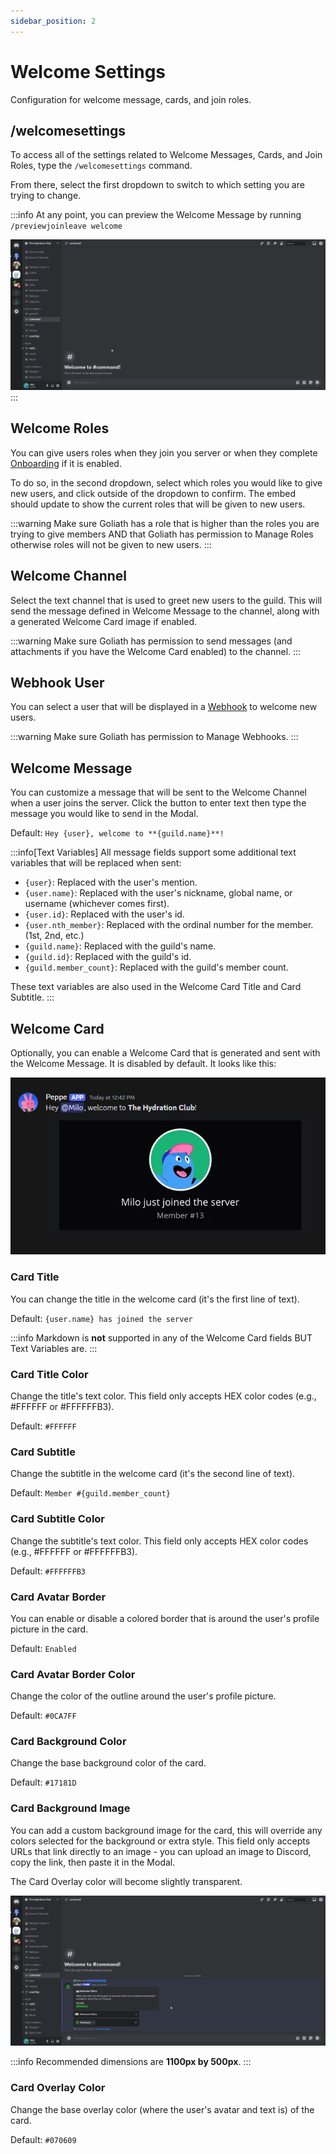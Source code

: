 ```yaml
---
sidebar_position: 2
---
```


# Welcome Settings
Configuration for welcome message, cards, and join roles.

## /welcomesettings
To access all of the settings related to Welcome Messages, Cards, and Join Roles, type the `/welcomesettings` command.

From there, select the first dropdown to switch to which setting you are trying to change.

:::info
At any point, you can preview the Welcome Message by running `/previewjoinleave welcome`

![Previewing the Welcome Message](./img/preview_welcome.gif)
:::

## Welcome Roles
You can give users roles when they join you server or when they complete [Onboarding](https://support.discord.com/hc/en-us/articles/11074987197975-Community-Onboarding-FAQ) if it is enabled. 

To do so, in the second dropdown, select which roles you would like to give new users, and click outside of the dropdown to confirm. The embed should update to show the current roles that will be given to new users.

:::warning
Make sure Goliath has a role that is higher than the roles you are trying to give members AND that Goliath has permission to Manage Roles otherwise roles will not be given to new users.
:::

## Welcome Channel
Select the text channel that is used to greet new users to the guild. This will send the message defined in Welcome Message to the channel, along with a generated Welcome Card image if enabled.

:::warning
Make sure Goliath has permission to send messages (and attachments if you have the Welcome Card enabled) to the channel.
:::

## Webhook User
You can select a user that will be displayed in a [Webhook](https://support.discord.com/hc/en-us/articles/228383668-Intro-to-Webhooks) to welcome new users.

:::warning
Make sure Goliath has permission to Manage Webhooks.
:::

## Welcome Message
You can customize a message that will be sent to the Welcome Channel when a user joins the server. Click the button to enter text then type the message you would like to send in the Modal.

Default: `Hey {user}, welcome to **{guild.name}**!`

:::info[Text Variables]
All message fields support some additional text variables that will be replaced when sent:
- `{user}`: Replaced with the user's mention.
- `{user.name}`: Replaced with the user's nickname, global name, or username (whichever comes first).
- `{user.id}`: Replaced with the user's id.
- `{user.nth_member}`: Replaced with the ordinal number for the member. (1st, 2nd, etc.)
- `{guild.name}`: Replaced with the guild's name.
- `{guild.id}`: Replaced with the guild's id.
- `{guild.member_count}`: Replaced with the guild's member count.

These text variables are also used in the Welcome Card Title and Card Subtitle.
:::

## Welcome Card
Optionally, you can enable a Welcome Card that is generated and sent with the Welcome Message. It is disabled by default. It looks like this:

![Welcome Card](./img/welcome.png)

### Card Title
You can change the title in the welcome card (it's the first line of text).

Default: `{user.name} has joined the server`

:::info
Markdown is **not** supported in any of the Welcome Card fields BUT Text Variables are.
:::

### Card Title Color
Change the title's text color. This field only accepts HEX color codes (e.g., #FFFFFF or #FFFFFFB3).

Default: `#FFFFFF`

### Card Subtitle
Change the subtitle in the welcome card (it's the second line of text).

Default: `Member #{guild.member_count}`

### Card Subtitle Color
Change the subtitle's text color. This field only accepts HEX color codes (e.g., #FFFFFF or #FFFFFFB3).

Default: `#FFFFFFB3`

### Card Avatar Border
You can enable or disable a colored border that is around the user's profile picture in the card.

Default: `Enabled`

### Card Avatar Border Color
Change the color of the outline around the user's profile picture.

Default: `#0CA7FF`

### Card Background Color
Change the base background color of the card.

Default: `#17181D`

### Card Background Image
You can add a custom background image for the card, this will override any colors selected for the background or extra style. This field only accepts URLs that link directly to an image - you can upload an image to Discord, copy the link, then paste it in the Modal.

The Card Overlay color will become slightly transparent.

![Adding a Custom Background](./img/adding_a_custom_background.gif)

:::info
Recommended dimensions are **1100px by 500px**.
:::

### Card Overlay Color
Change the base overlay color (where the user's avatar and text is) of the card.

Default: `#070609`